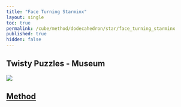 ```yaml
---
title: "Face Turning Starminx"
layout: single
toc: true
permalink: /cube/method/dodecahedron/star/face_turning_starminx
published: true
hidden: false
---
```


<head>
  <base target="_blank">
</head>



## Twisty Puzzles - Museum

<a href="https://twistypuzzles.com/app/museum/museum_showitem.php?pkey=1759">
  <img src="https://twistypuzzles.com/museum/large/01759-01.jpg">
</a>



## [Method](/cube/method/dodecahedron/star/face_turning_starminx/method)
